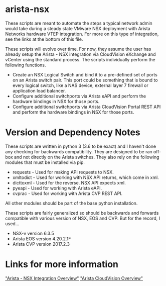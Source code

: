 # arista-nsx

These scripts are meant to automate the steps a typical network admin would take during a steady state VMware NSX deployment with Arista Networks hardware VTEP integration.  For more on this type of integration, see the links at the bottom of this file.

These scripts will evolve over time.  For now, they assume the user has already setup the Arista - NSX integration via CloudVision eXchange and vCenter using the standard process.  The scripts individually perform the following functions.

- Create an NSX Logical Switch and bind it to a pre-defined set of ports on an Arista switch pair.  This port could be something that is bound to every logical switch, like a NAS device, external layer 7 firewall or application load balancer.
- Configure additional switchports via Arista eAPI and perform the hardware bindings in NSX for those ports.
- Configure additional switchports via Arista CloudVision Portal REST API and perform the hardware bindings in NSX for those ports.

# Version and Dependency Notes

These scripts are written in python 3 (3.6 to be exact) and I haven't done any checking for backwards compatibility.  They are designed to be ran off-box and not directly on the Arista switches.  They also rely on the following modules that must be installed via pip.

- requests - Used for making API requests to NSX.
- xmltodict - Used for working with NSX API returns, which come in xml.
- dicttoxml - Used for the reverse.  NSX API expects xml.
- pyeapi - Used for working with Arista eAPI.
- cvprac - Used for working with Arista CVP REST API.

All other modules should be part of the base python installation.

These scripts are fairly generalized so should be backwards and forwards compatible with various version of NSX, EOS and CVP.  But for the record, I used...

- NSX-v version 6.3.5
- Arista EOS version 4.20.2.1F
- Arista CVP version 2017.2.3

# Links for more information

["Arista - NSX Integration Overview"](https://www.arista.com/en/solutions/arista-cloudvision-vmware-nsx)
["Arista CloudVision Overview"](https://www.arista.com/en/products/eos/eos-cloudvision)